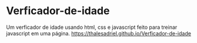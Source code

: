 # Verficador-de-idade
Um verficador de idade usando html, css e javascript feito para treinar javascript em uma página.
https://thalesadriel.github.io/Verficador-de-idade
